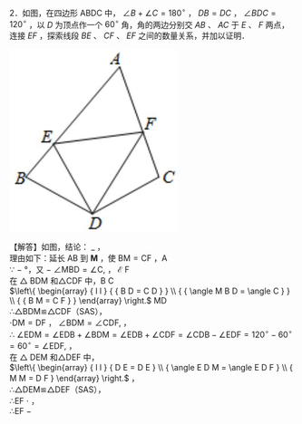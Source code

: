 2．如图，在四边形 ABDC 中， $\angle B + \angle C = 1 8 0 ^ { \circ }$ ， $D B { = } D C$ ， $\angle B D C = 1 2 0 ^ { \circ }$ ，以 $D$ 为顶点作一个 $6 0 ^ { \circ }$ 角，角的两边分别交 $A B$ 、 $A C$ 于 $E$ 、 $F$ 两点，连接 $E F$ ，探索线段 $B E$ 、 $C F$ 、 $E F$ 之间的数量关系，并加以证明．

![](<../../qs_image_DB/专题1-1_一网打尽全等三角形模型_·十个模型（解析版）/04c09228f08e1a0f59b0823f0b8dfb0da11c500460f728b8f2cfe740d2833830.jpg>)

【解答】如图，结论： $\_$ ，  
理由如下：延长 AB 到 $\mathbf { M }$ ，使 $\mathrm { B M = C F }$ ，A  
∵ $-$ °，又 $-$ $\angle \mathrm { M B D } = \angle \mathrm { C } ,$ ， $\mathcal { E }$ F  
在 $\triangle$ BDM 和△CDF 中，B C  
$\left\{ \begin{array} { l l } { { B D = C D } } \\ { { \angle M B D = \angle C } } \\ { { B M = C F } } \end{array} \right.$ MD  
∴△BDM≌△CDF（SAS），  
$\cdot \mathrm { D M } = \mathrm { D F }$ ， $\angle \mathrm { B D M } = \angle \mathrm { C D F } ,$ ，  
∴ $\angle \mathrm { E D M } = \angle \mathrm { E D B } + \angle \mathrm { B D M } = \angle \mathrm { E D B } + \angle \mathrm { C D F } = \angle \mathrm { C D B } - \angle \mathrm { E D F } = 1 2 0 ^ { \circ } - 6 0 ^ { \circ } = 6 0 ^ { \circ } = \angle \mathrm { E D F } ,$ ，  
在 $\triangle$ DEM 和△DEF 中，  
$\left\{ \begin{array} { l l } { D E = D E } \\ { \angle E D M = \angle E D F } \\ { M M = D F } \end{array} \right.$ ，  
∴△DEM≌△DEF（SAS），  
∴EF $\cdot$ ，  
∴EF $-$
